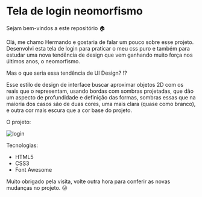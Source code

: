 # Tela de login neomorfismo

Sejam bem-vindos a este repositório :house:

Olá, me chamo Hermando e gostaria de falar um pouco sobre esse projeto. Desenvolvi esta tela de login para praticar o meu css puro e também para estudar uma nova tendência de design que vem ganhando muito força nos últimos anos, o neomorfismo.

Mas o que seria essa tendência de UI Design? :interrobang:

Esse estilo de design de interface buscar aproximar objetos 2D com os reais que o representam, usando bordas com sombras projetadas, que dão um aspecto de profundidade e definição das formas, sombras essas que na maioria dos casos são de duas cores, uma mais clara (quase como branco), e outra cor mais escura que a cor base do projeto.

O projeto:

![login](https://user-images.githubusercontent.com/90439416/133356073-7e473f63-cffb-49ed-b4a2-0eb09fe403ea.gif)

Tecnologias:

* HTML5
* CSS3
* Font Awesome

Muito obrigado pela visita, volte outra hora para conferir as novas mudanças no projeto. :stuck_out_tongue_winking_eye:



